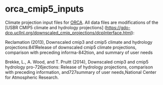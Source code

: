 # orca_cmip5_inputs
Climate projection input files for [ORCA](https://github.com/jscohen4/orca).
All data files are modifications of the [USBR CMIP5 climate and hydrology projections] (https://gdo-dcp.ucllnl.org/downscaled_cmip_projections/dcpInterface.html):

Reclamation (2013), Downscaled cmip3 and cmip5 climate and hydrology projections:841Release of downscaled cmip5 climate projections, comparison with preceding informa-842tion, and summary of user needs

Brekke, L., A. Wood, and T. Pruitt (2014), Downscaled cmip3 and cmip5 hydrology pro-726jections: Release of hydrology projections, comparison with preceding information, and727summary of user needs,National Center for Atmospheric Research.
